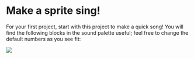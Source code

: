 # Make a sprite sing!

For your first project, start with this project to make a quick song! You will find the following blocks in the sound palette useful; feel free to change the default numbers as you see fit:

![](http://tealsclass.com/pluginfile.php/14998/mod_page/content/8/sounds.png)